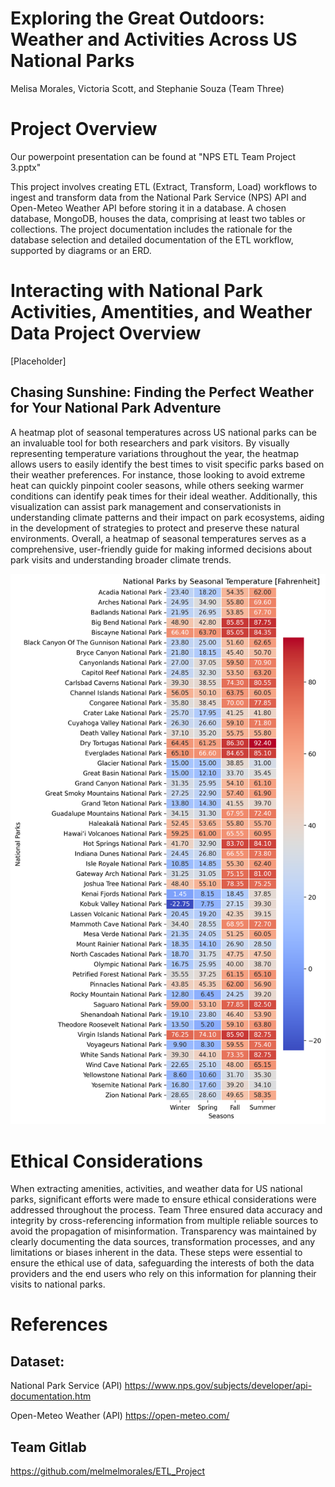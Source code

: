# Exploring the Great Outdoors: Weather and Activities Across US National Parks
Melisa Morales, Victoria Scott, and Stephanie Souza (Team Three)

# Project Overview

Our powerpoint presentation can be found at "NPS ETL Team Project 3.pptx"

This project involves creating ETL (Extract, Transform, Load) workflows to ingest and transform data from the National Park Service (NPS) API and Open-Meteo Weather API before storing it in a database. A chosen database, MongoDB, houses the data, comprising at least two tables or collections. The project documentation includes the rationale for the database selection and detailed documentation of the ETL workflow, supported by diagrams or an ERD.

# Interacting with National Park Activities, Amentities, and Weather Data Project Overview

[Placeholder]

## Chasing Sunshine: Finding the Perfect Weather for Your National Park Adventure

A heatmap plot of seasonal temperatures across US national parks can be an invaluable tool for both researchers and park visitors. By visually representing temperature variations throughout the year, the heatmap allows users to easily identify the best times to visit specific parks based on their weather preferences. For instance, those looking to avoid extreme heat can quickly pinpoint cooler seasons, while others seeking warmer conditions can identify peak times for their ideal weather. Additionally, this visualization can assist park management and conservationists in understanding climate patterns and their impact on park ecosystems, aiding in the development of strategies to protect and preserve these natural environments. Overall, a heatmap of seasonal temperatures serves as a comprehensive, user-friendly guide for making informed decisions about park visits and understanding broader climate trends.

![Seasonal Temperatures](Extract/NPS_Weather/Images/svm_conf.png)

# Ethical Considerations

When extracting amenities, activities, and weather data for US national parks, significant efforts were made to ensure ethical considerations were addressed throughout the process. Team Three ensured data accuracy and integrity by cross-referencing information from multiple reliable sources to avoid the propagation of misinformation. Transparency was maintained by clearly documenting the data sources, transformation processes, and any limitations or biases inherent in the data. These steps were essential to ensure the ethical use of data, safeguarding the interests of both the data providers and the end users who rely on this information for planning their visits to national parks.

# References
## Dataset: 
National Park Service (API)
https://www.nps.gov/subjects/developer/api-documentation.htm

Open-Meteo Weather (API)
https://open-meteo.com/

## Team Gitlab
https://github.com/melmelmorales/ETL_Project
